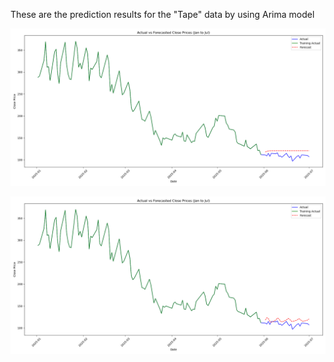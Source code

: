 These are the prediction results for the "Tape" data by using Arima model

![](https://github.com/UoB-DSMP-2023-24/dsmp-2024-group-16/blob/wilsonzhou123-code/ArimaPricePredict/arima1.png)

![](https://github.com/UoB-DSMP-2023-24/dsmp-2024-group-16/blob/wilsonzhou123-code/ArimaPricePredict/arima2.png)



